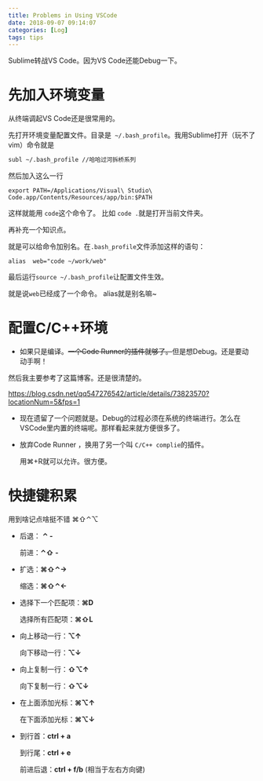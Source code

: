 ```yaml
---
title: Problems in Using VSCode
date: 2018-09-07 09:14:07
categories: [Log]
tags: tips
---
```


Sublime转战VS Code。因为VS Code还能Debug一下。

<!---more--->

# 先加入环境变量

从终端调起VS Code还是很常用的。

先打开环境变量配置文件。目录是` ~/.bash_profile`。我用Sublime打开（玩不了vim）命令就是

```bash
subl ~/.bash_profile //哈哈过河拆桥系列
```

然后加入这么一行

```
export PATH=/Applications/Visual\ Studio\ Code.app/Contents/Resources/app/bin:$PATH
```

这样就能用 `code`这个命令了。 比如 `code .`就是打开当前文件夹。

再补充一个知识点。

就是可以给命令加别名。在`.bash_profile`文件添加这样的语句：

```
alias  web="code ~/work/web"
```

最后运行`source ~/.bash_profile`让配置文件生效。

就是说`web`已经成了一个命令。 alias就是别名嘛~

# 配置C/C++环境

- 如果只是编译。~~一个Code Runner的插件就够了。~~但是想Debug。还是要动动手啊！

然后我主要参考了这篇博客。还是很清楚的。

https://blog.csdn.net/qq547276542/article/details/73823570?locationNum=5&fps=1

- 现在遗留了一个问题就是。Debug的过程必须在系统的终端进行。怎么在VSCode里内置的终端呢。那样看起来就方便很多了。

- 放弃Code Runner ，换用了另一个叫 `C/C++ complie`的插件。

  用⌘+R就可以允许。很方便。

# 快捷键积累

用到啥记点啥挺不错 ⌘⇧⌃⌥

- 后退： **⌃ -**  

  前进：**⌃⇧ -** 

- 扩选：**⌘⇧⌃→**

  缩选：**⌘⇧⌃←**

- 选择下一个匹配项：**⌘D**

  选择所有匹配项：**⌘⇧L**

- 向上移动一行：**⌥↑**

  向下移动一行：**⌥↓**

- 向上复制一行：**⇧⌥↑**

  向下复制一行：**⇧⌥↓**

- 在上面添加光标：**⌘⌥↑**

  在下面添加光标：**⌘⌥↓**

- 到行首：**ctrl + a**

  到行尾：**ctrl + e**

  前进后退：**ctrl + f/b** (相当于左右方向键)

